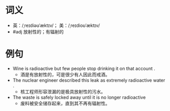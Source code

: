 # 词义
- 英：/ˌreɪdiəʊˈæktɪv/； 美：/ˌreɪdioʊˈæktɪv/
- #adj 放射性的；有辐射的
# 例句
- Wine is radioactive but few people stop drinking it on that account .
	- 酒是有放射性的，可是很少有人因此而戒酒。
- The nuclear engineer described this leak as extremely radioactive water .
	- 核工程师形容泄漏的是极具放射性的污水。
- The waste is safely locked away until it is no longer radioactive
	- 废料被安全储存起来，直到其不再有辐射性。

